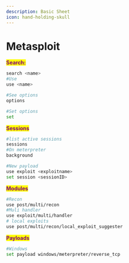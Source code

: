 ```yaml
---
description: Basic Sheet
icon: hand-holding-skull
---
```


# Metasploit

<mark style="color:purple;">**Search:**</mark>

```bash
search <name>
#Use
use <name>

#See options
options

#Set options
set
```

<mark style="color:purple;">**Sessions**</mark>

```bash
#list active sessions
sessions
#On meterpreter
background

#New payload
use exploit <exploitname>
set session <sessionID>

```

<mark style="color:purple;">**Modules**</mark>

```bash
#Recon
use post/multi/recon
#Muli handler
use exploit/multi/handler
# local exploits
use post/multi/recon/local_exploit_suggester
```

<mark style="color:purple;">**Payloads**</mark>

```bash
#Windows
set payload windows/meterpreter/reverse_tcp
```
